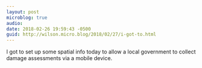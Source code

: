 ```yaml
---
layout: post
microblog: true
audio: 
date: 2018-02-26 19:59:43 -0500
guid: http://wilson.micro.blog/2018/02/27/i-got-to.html
---
```

I got to set up some spatial info today to allow a local government to collect damage assessments via a mobile device. 
